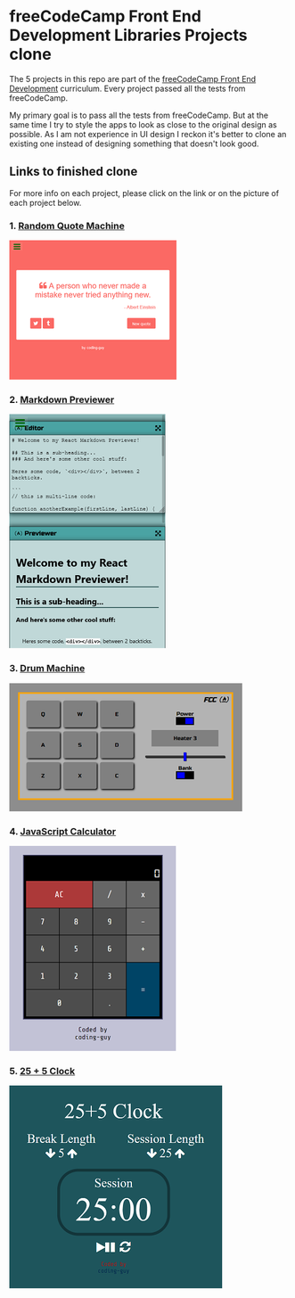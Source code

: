 # freeCodeCamp Front End Development Libraries Projects clone

The 5 projects in this repo are part of the [freeCodeCamp Front End Development](https://www.freecodecamp.org/learn/front-end-libraries/#front-end-libraries-projects) curriculum. Every project passed all the tests from freeCodeCamp. 

My primary goal is to pass all the tests from freeCodeCamp. But at the same time I try to style the apps to look as close to the original design as possible. As I am not experience in UI design I reckon it's better to clone an existing one instead of designing something that doesn't look good.

## Links to finished clone
For more info on each project, please click on the link or on the picture of each project below.

### 1. [Random Quote Machine](./random-quote-machine)
[![random-quote-machine](./random-quote-machine/fcc-quote-machine.png)](./random-quote-machine)

### 2. [Markdown Previewer](./markdown-previewer)
[![markdown-previewer](./markdown-previewer/fcc-markdown-screenshot.png)](./markdown-previewer)

### 3. [Drum Machine](./drum-machine)
[![drum-machine](./drum-machine/screenshots/fcc-drum-screenshot.PNG)](./drum-machine)

### 4. [JavaScript Calculator](./javascript-calculator)
[![javascript-calculator](./javascript-calculator/fcc-calc-screenshot.PNG)](./javascript-calculator)

### 5. [25 + 5 Clock](./pomodoro-timer)
[![pomodoro-timer](./pomodoro-timer/fcc-clock-screenshot.PNG)](./pomodoro-timer)
